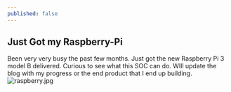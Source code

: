 ```yaml
---
published: false
---
```

## Just Got my Raspberry-Pi

Been very very busy the past few months. 
Just got the new Raspberry Pi 3 model B delivered. Curious to see what this SOC can do. WIll update the blog with my progress or the end product that I end up building.
![raspberry.jpg]({{site.url}}/imgs/raspberry.jpg)
<meta content="http://carsor007.github.com//_posts/raspberry.jpg" property="og:image">


